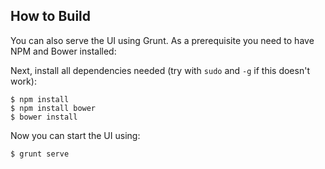 ## How to Build

You can also serve the UI using Grunt. As a prerequisite you need to have NPM and Bower installed:

Next, install all dependencies needed (try with `sudo` and `-g` if this doesn't work):

	$ npm install
    $ npm install bower
	$ bower install

Now you can start the UI using:

	$ grunt serve